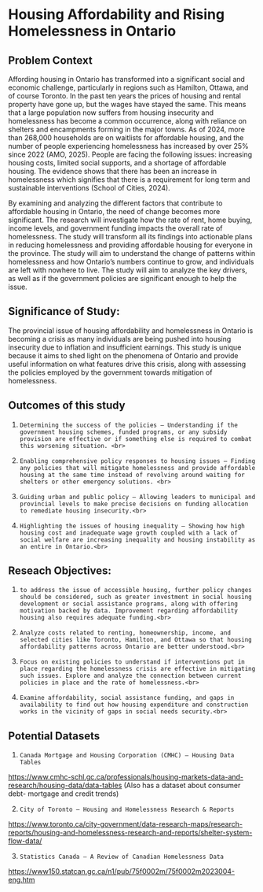 # Housing Affordability and Rising Homelessness in Ontario<br>

## Problem Context <br>

Affording housing in Ontario has transformed into a significant social and economic challenge, particularly in regions such as Hamilton, Ottawa, and of course Toronto. In the past ten years the prices of housing and rental property have gone up, but the wages have stayed the same. This means that a large population now suffers from housing insecurity and homelessness has become a common occurrence, along with reliance on shelters and encampments forming in the major towns. As of 2024, more than 268,000 households are on waitlists for affordable housing, and the number of people experiencing homelessness has increased by over 25% since 2022 (AMO, 2025). People are facing the following issues: increasing housing costs, limited social supports, and a shortage of affordable housing. The evidence shows that there has been an increase in homelessness which signifies that there is a requirement for long term and sustainable interventions (School of Cities, 2024). <br>

By examining and analyzing the different factors that contribute to affordable housing in Ontario, the need of change becomes more significant. The research will investigate how the rate of rent, home buying, income levels, and government funding impacts the overall rate of homelessness. The study will transform all its findings into actionable plans in reducing homelessness and providing affordable housing for everyone in the province. The study will aim to understand the change of patterns within homelessness and how Ontario’s numbers continue to grow, and individuals are left with nowhere to live. The study will aim to analyze the key drivers, as well as if the government policies are significant enough to help the issue.<br>          
 
## Significance of Study:<br>
The provincial issue of housing affordability and homelessness in Ontario is becoming a crisis as many individuals are being pushed into housing insecurity due to inflation and insufficient earnings. This study is unique because it aims to shed light on the phenomena of Ontario and provide useful information on what features drive this crisis, along with assessing the policies employed by the government towards mitigation of homelessness.<br>

## Outcomes of this study<br>
1.     Determining the success of the policies – Understanding if the government housing schemes, funded programs, or any subsidy provision are effective or if something else is required to combat this worsening situation. <br>
   
2.     Enabling comprehensive policy responses to housing issues – Finding any policies that will mitigate homelessness and provide affordable housing at the same time instead of revolving around waiting for shelters or other emergency solutions. <br>
  
3.     Guiding urban and public policy – Allowing leaders to municipal and provincial levels to make precise decisions on funding allocation to remediate housing insecurity.<br>
   
4.     Highlighting the issues of housing inequality – Showing how high housing cost and inadequate wage growth coupled with a lack of social welfare are increasing inequality and housing instability as an entire in Ontario.<br>

## Reseach Objectives:
1.     to address the issue of accessible housing, further policy changes should be considered, such as greater investment in social housing development or social assistance programs, along with offering motivation backed by data. Improvement regarding affordability housing also requires adequate funding.<br>
   
2.     Analyze costs related to renting, homeownership, income, and selected cities like Toronto, Hamilton, and Ottawa so that housing affordability patterns across Ontario are better understood.<br>
   
3.     Focus on existing policies to understand if interventions put in place regarding the homelessness crisis are effective in mitigating such issues. Explore and analyze the connection between current policies in place and the rate of homelessness.<br>
   
4.     Examine affordability, social assistance funding, and gaps in availability to find out how housing expenditure and construction works in the vicinity of gaps in social needs security.<br>
 
## Potential Datasets <br>
 
1.     Canada Mortgage and Housing Corporation (CMHC) – Housing Data Tables
https://www.cmhc-schl.gc.ca/professionals/housing-markets-data-and-research/housing-data/data-tables
(Also has a dataset about consumer debt- mortgage and credit trends)<br>
 
2.     City of Toronto – Housing and Homelessness Research & Reports
https://www.toronto.ca/city-government/data-research-maps/research-reports/housing-and-homelessness-research-and-reports/shelter-system-flow-data/<br>
 
3.     Statistics Canada – A Review of Canadian Homelessness Data
https://www150.statcan.gc.ca/n1/pub/75f0002m/75f0002m2023004-eng.htm<br>
